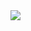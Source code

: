


<img src="https://img.shields.io/badge/javascript-%23F7DF1E.svg?&style=for-the-badge&logo=javascript&logoColor=black" />

